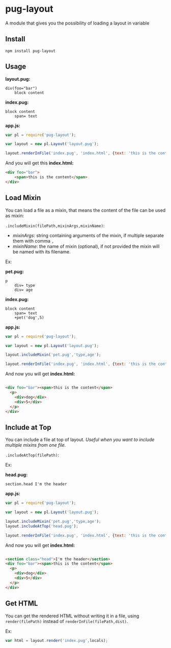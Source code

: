 # pug-layout
A module that gives you the possibility of loading a layout in variable

## Install

```
npm install pug-layout

```

## Usage

**layout.pug:**

```pug
div(foo="bar")
    block content
```

**index.pug:**

```pug
block content
    span= text
```

**app.js:**

```javascript
var pl = require('pug-layout');

var layout = new pl.Layout('layout.pug');

layout.renderInFile('index.pug', 'index.html', {text: 'this is the content'});
```

And you will get this **index.html:**

```html
<div foo="bar">
    <span>this is the content</span>
</div>
```

## Load Mixin
You can load a file as a mixin, that means the content of the file can be used as mixin:

`.includeMixin(filePath,mixinArgs,mixinName)`:

- *mixinArgs*: string containing arguments of the mixin, if multiple separate them with comma `,`
- *mixinName*: the name of mixin (optional), if not provided the mixin will be named with its filename.

Ex:

**pet.pug:**
```pug
p
    div= type
    div= age
```

**index.pug:**
```pug
block content
    span= text
    +pet('dog',5)
```

**app.js:**
```javascript
var pl = require('pug-layout');

var layout = new pl.Layout('layout.pug');

layout.includeMixin('pet.pug','type,age');

layout.renderInFile('index.pug', 'index.html', {text: 'this is the content'});
```

And now you will get **index.html:**
```html

<div foo="bar"><span>this is the content</span>
  <p>
    <div>dog</div>
    <div>5</div>
  </p>
</div>
```

## Include at Top
You can include a file at top of layout. *Useful when you want to include multiple mixins from one file.*

`.includeAtTop(filePath)`:

Ex:

**head.pug:**
```pug
section.head I'm the header
```

**app.js:**
```javascript
var pl = require('pug-layout');

var layout = new pl.Layout('layout.pug');

layout.includeMixin('pet.pug','type,age');
layout.includeAtTop('head.pug');

layout.renderInFile('index.pug', 'index.html', {text: 'this is the content'});
```

And now you will get **index.html:**
```html

<section class="head">I'm the header</section>
<div foo="bar"><span>this is the content</span>
  <p>
    <div>dog</div>
    <div>5</div>
  </p>
</div>
```

## Get HTML
You can get the rendered HTML without writing it in a file, using `render(filePath)` instead of `renderInFile(filePath,dist)`.

Ex:
```javascript
var html = layout.render('index.pug',locals);
```
